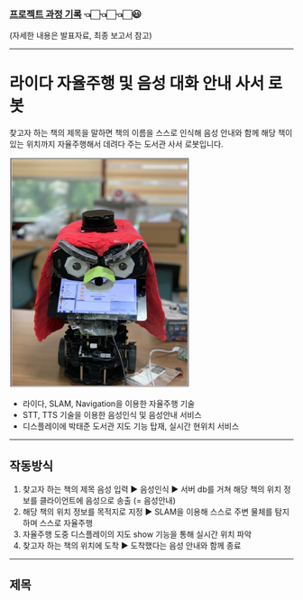 ### **[프로젝트 과정 기록](https://blog.naver.com/PostList.nhn?blogId=confettimimy&from=postList&categoryNo=7)**  👈🏻👈🏻👈🏻😃   

(자세한 내용은 발표자료, 최종 보고서 참고)

---



# 라이다 자율주행 및 음성 대화 안내 사서 로봇

찾고자 하는 책의 제목을 말하면 책의 이름을 스스로 인식해 음성 안내와 함께 해당 책이 있는 위치까지 자율주행해서 데려다 주는 도서관 사서 로봇입니다.

<img src="./readme_img/개발한 사서 로봇.PNG"  width="320" height="410">

- 라이다, SLAM, Navigation을 이용한 자율주행 기술
- STT, TTS 기술을 이용한 음성인식 및 음성안내 서비스
- 디스플레이에 박태준 도서관 지도 기능 탑재, 실시간 현위치 서비스   



---

## 작동방식

1. 찾고자 하는 책의 제목 음성 입력 ▶️ 음성인식 ▶️ 서버 db를 거쳐 해당 책의 위치 정보를 클라이언트에 음성으로 송출 (= 음성안내)
2. 해당 책의 위치 정보를 목적지로 지정 ▶️ SLAM을 이용해 스스로 주변 물체를 탐지하며 스스로 자율주행
3. 자율주행 도중 디스플레이의 지도 show 기능을 통해 실시간 위치 파악
4. 찾고자 하는 책의 위치에 도착 ▶️ 도착했다는 음성 안내와 함께 종료   



---

## 제목